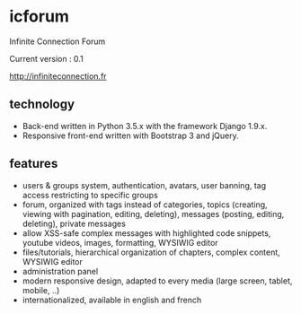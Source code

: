 # icforum
Infinite Connection Forum

Current version : 0.1

http://infiniteconnection.fr


## technology
 * Back-end written in Python 3.5.x with the framework Django 1.9.x.
 * Responsive front-end written with Bootstrap 3 and jQuery.

## features
 * users & groups system, authentication, avatars, user banning, tag access restricting to specific groups
 * forum, organized with tags instead of categories, topics (creating, viewing with pagination, editing, deleting), messages (posting, editing, deleting), private messages
 * allow XSS-safe complex messages with highlighted code snippets, youtube videos, images, formatting, WYSIWIG editor
 * files/tutorials, hierarchical organization of chapters, complex content, WYSIWIG editor
 * administration panel
 * modern responsive design, adapted to every media (large screen, tablet, mobile, ..)
 * internationalized, available in english and french
